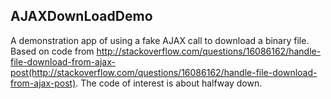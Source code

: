 ## AJAXDownLoadDemo

A demonstration app of using a fake AJAX call to download a binary file.
Based on code from http://stackoverflow.com/questions/16086162/handle-file-download-from-ajax-post(http://stackoverflow.com/questions/16086162/handle-file-download-from-ajax-post).
The code of interest is about halfway down.
